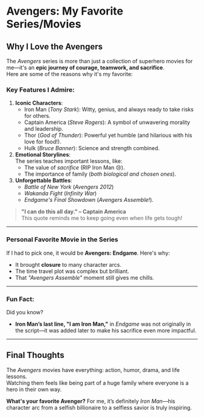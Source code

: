 # **Avengers: My Favorite Series/Movies**

## **Why I Love the Avengers**
The *Avengers* series is more than just a collection of superhero movies for me—it's an **epic journey of courage, teamwork, and sacrifice**.  
Here are some of the reasons why it's my favorite:

### **Key Features I Admire**:
1. **Iconic Characters**:  
   - Iron Man (*Tony Stark*): Witty, genius, and always ready to take risks for others.  
   - Captain America (*Steve Rogers*): A symbol of unwavering morality and leadership.  
   - Thor (*God of Thunder*): Powerful yet humble (and hilarious with his love for food!).  
   - Hulk (*Bruce Banner*): Science and strength combined.
2. **Emotional Storylines**:  
   The series teaches important lessons, like:
   - The value of *sacrifice* (RIP Iron Man 😢).  
   - The importance of family (*both biological and chosen ones*).  
3. **Unforgettable Battles**:  
   - *Battle of New York* (*Avengers 2012*)  
   - *Wakanda Fight* (*Infinity War*)  
   - *Endgame's Final Showdown* (*Avengers Assemble!*).  

> **"I can do this all day." – Captain America**  
This quote reminds me to keep going even when life gets tough!

---

### **Personal Favorite Movie in the Series**
If I had to pick one, it would be **Avengers: Endgame**. Here's why:  
- It brought **closure** to many character arcs.  
- The time travel plot was complex but brilliant.  
- That *"Avengers Assemble"* moment still gives me chills.

---

### **Fun Fact**:
Did you know?  
- **Iron Man’s last line, "I am Iron Man,"** in *Endgame* was not originally in the script—it was added later to make his sacrifice even more impactful.  

---

## **Final Thoughts**
The *Avengers* movies have everything: action, humor, drama, and life lessons.  
Watching them feels like being part of a huge family where everyone is a hero in their own way.  

**What's your favorite Avenger?** For me, it’s definitely *Iron Man*—his character arc from a selfish billionaire to a selfless savior is truly inspiring.

